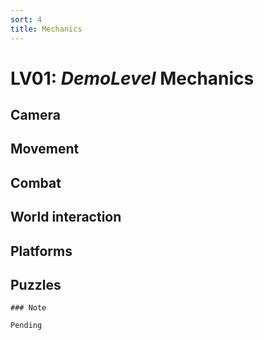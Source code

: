```yaml
---
sort: 4
title: Mechanics
---
```


# LV01: *DemoLevel* Mechanics

## Camera

## Movement

## Combat

## World interaction

## Platforms

## Puzzles


```note
### Note

Pending
```


